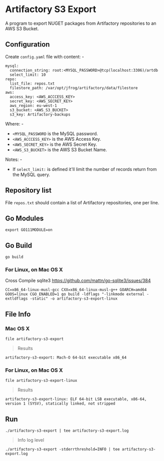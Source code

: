 
# Artifactory S3 Export

A program to export NUGET packages from Artifactory repositories to an AWS S3 Bucket.

## Configuration

Create ```config.yaml``` file with content: -

~~~
mysql:
  connection_string: root:<MYSQL_PASSWORD>@tcp(localhost:3306)/artdb
  select_limit: 10
repo:
  list_file: repos.txt
  filestore_path: /var/opt/jfrog/artifactory/data/filestore
aws:
  access_key: <AWS_ACCCESS_KEY>
  secret_key: <AWS_SECRET_KEY>
  aws_region: eu-west-1
  s3_bucket: <AWS_S3_BUCKET>
  s3_key: Artifactory-backups

~~~

Where: -

- ```<MYSQL_PASSWORD``` is the MySQL password.
- ```<AWS_ACCCESS_KEY>``` is the AWS Access Key.
- ```<AWS_SECRET_KEY>``` is the AWS Secret Key.
- ```<AWS_S3_BUCKET>``` is the AWS S3 Bucket Name.

Notes: -

- If ```select_limit:``` is defined it'll limit the number of records return from the MySQL query.

## Repository list

File ```repos.txt``` should contain a list of Artifactory repositories, one per line.

## Go Modules

~~~
export GO111MODULE=on
~~~

## Go Build

~~~
go build
~~~

### For Linux, on Mac OS X

Cross Compile sqlite3 <https://github.com/mattn/go-sqlite3/issues/384>

~~~
CC=x86_64-linux-musl-gcc CXX=x86_64-linux-musl-g++ GOARCH=amd64 GOOS=linux CGO_ENABLED=1 go build -ldflags "-linkmode external -extldflags -static" -o artifactory-s3-export-linux
~~~

## File Info

### Mac OS X

~~~
file artifactory-s3-export
~~~

> Results

~~~
artifactory-s3-export: Mach-O 64-bit executable x86_64
~~~

### For Linux, on Mac OS X

~~~
file artifactory-s3-export-linux
~~~

> Results

~~~
artifactory-s3-export-linux: ELF 64-bit LSB executable, x86-64, version 1 (SYSV), statically linked, not stripped
~~~

## Run

~~~
./artifactory-s3-export | tee artifactory-s3-export.log
~~~

> Info log level

~~~
./artifactory-s3-export -stderrthreshold=INFO | tee artifactory-s3-export.log
~~~
